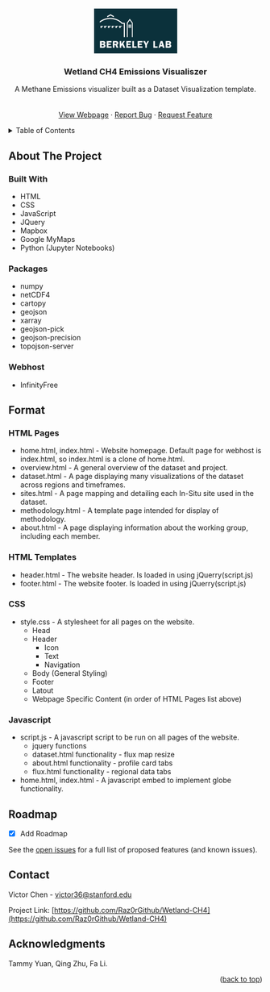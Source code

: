 <!-- Improved compatibility of back to top link: See: https://github.com/othneildrew/Best-README-Template/pull/73 -->
<a id="readme-top"></a>

<!-- PROJECT LOGO -->
<br />
<div align="center">
  <a href="https://github.com/othneildrew/Best-README-Template">
    <img src="images/logo.png" alt="Logo" width="165" height="89">
  </a>

  <h3 align="center">Wetland CH4 Emissions Visualiszer</h3>

  <p align="center">
    A Methane Emissions visualizer built as a Dataset Visualization template.
    <br />
    <br />
    <br />
    <a href="http://ch4visualiser.rf.gd/home.html">View Webpage</a>
    ·
    <a href="https://github.com/Raz0rGithub/Wetland-CH4/issues/new?labels=bug&template=bug-report---.md">Report Bug</a>
    ·
    <a href="https://github.com/Raz0rGithub/Wetland-CH4/issues/new?labels=enhancement&template=feature-request---.md">Request Feature</a>
  </p>
</div>



<!-- TABLE OF CONTENTS -->
<details>
  <summary>Table of Contents</summary>
  <ol>
    <li>
      <a href="#about-the-project">About The Project</a>
      <ul>
        <li><a href="#built-with">Built With</a></li>
      </ul>
    </li>
    <li><a href="#usage">Usage</a></li>
    <li><a href="#roadmap">Roadmap</a></li>
    <li><a href="#contact">Contact</a></li>
    <li><a href="#acknowledgments">Acknowledgments</a></li>
  </ol>
</details>



<!-- ABOUT THE PROJECT -->
## About The Project

### Built With
* HTML
* CSS
* JavaScript
* JQuery
* Mapbox
* Google MyMaps
* Python (Jupyter Notebooks)

### Packages
* numpy
* netCDF4
* cartopy
* geojson
* xarray
* geojson-pick
* geojson-precision
* topojson-server

### Webhost
* InfinityFree



<!-- ABOUT THE PROJECT -->
## Format

### HTML Pages
* home.html, index.html - Website homepage. Default page for webhost is index.html, so index.html is a clone of home.html.
* overview.html - A general overview of the dataset and project.
* dataset.html - A page displaying many visualizations of the dataset across regions and timeframes.
* sites.html - A page mapping and detailing each In-Situ site used in the dataset.
* methodology.html - A template page intended for display of methodology.
* about.html - A page displaying information about the working group, including each member.

### HTML Templates
* header.html - The website header. Is loaded in using jQuerry(script.js)
* footer.html - The website footer. Is loaded in using jQuerry(script.js)

### CSS
* style.css - A stylesheet for all pages on the website.
  * Head
  * Header
    * Icon
    * Text
    * Navigation
  * Body (General Styling)
  * Footer
  * Latout
  * Webpage Specific Content (in order of HTML Pages list above)

### Javascript
* script.js - A javascript script to be run on all pages of the website.
  * jquery functions
  * dataset.html functionality - flux map resize
  * about.html functionality - profile card tabs 
  * flux.html functionality - regional data tabs
* home.html, index.html - A javascript embed to implement globe functionality.


<!-- ROADMAP -->
## Roadmap

- [x] Add Roadmap

See the [open issues](https://github.com/Raz0rGithub/Wetland-CH4/issues) for a full list of proposed features (and known issues).



<!-- CONTACT -->
## Contact

Victor Chen - victor36@stanford.edu

Project Link: [https://github.com/Raz0rGithub/Wetland-CH4](https://github.com/Raz0rGithub/Wetland-CH4)



<!-- ACKNOWLEDGMENTS -->
## Acknowledgments
Tammy Yuan, Qing Zhu, Fa Li.

<p align="right">(<a href="#readme-top">back to top</a>)</p>
